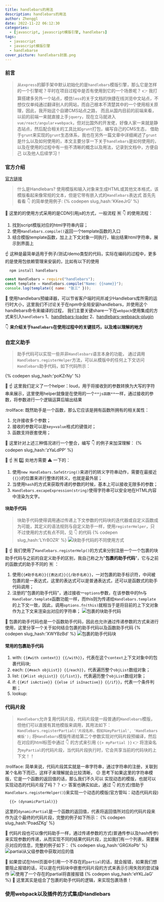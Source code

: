 ```yaml
---
title: handlebars的用法
description: handlebars的用法
author: Zhenggl
date: 2022-11-22 06:12:30
categories:
  - [javascript, javascript模版引擎, handlebars]
tags:
  - javascript
  - javascript模版引擎
  - handlebarse
cover_picture: handlebars封面.png
---
```


### 前言
> 从`express`的脚手架中默认初始化的是`handlebars`模版引擎，那么它是怎样的一个引擎呢？平时在项目过程中是否有使用到它的一个场景呢？
> :point_right: 我打算搭建多另外一个站点，模仿`less`的关于文档的快捷在线浏览中文站点，不想仅仅单纯通过翻译别人的网站，而自己根本不清楚其中的一个使用相关原理，因此，我开始这个自建CMS站点之路，
> 而且从国内目前的前端来看，以前的前端一来就直接上手`jquery`，现在立马就进入`vue/react/angular`+`webpack`，但对比国外的开发佬，好像人家一来就是静态站点，然后配合相关的工具比如`grunt`打包，编写自己的CMS生态，
> 借助于`grunt`来实现的`grunt`生态体系，我也在另外一篇文章中详细阐述了`grunt`是什么以及如何使用的，本文主要分享一下关于`handlebars`是如何使用的，以及在使用的过程中有一些不清晰的概念以及用法，记录到文档中，方便自己
> 以及他人后续学习！

### 官方介绍
[官方链接](https://handlebarsjs.com/zh/)
> 什么是Handlebars?
> 使用模版和输入对象来生成HTML或其他文本格式，该模版看起来像常规的文本，但是它带有嵌入式的`Handlebars`表达式
> 首先先看看 :point_down: 的简单使用例子:
{% codepen slug_hash:'KKeeJrG' %}

:stars: 这里的的使用方式采用的是CDN引用js的方式，一般流程 :u6709: :point_down: 的使用流程：
1. 找到script模版对应的html字符串内容；
2. 使用`Handlebars.compile()`返回一个template函数的入口
3. 结合模版template函数，加上上下文对象一同执行，输出结果html字符串，展示到界面上

:point_up: 这种是最简单适用于例子/测试/demo类型的代码，实际在编码的过程中，更多的是使用包依赖管理来安装的，比如有以下的使用
```shell
  npm install handlebars
```
```javascript
const Handlebars = require("handlebars");
const template = Handlebars.compile("Name: {{name}}");
console.log(template({ name: "张三" }));
```

:stars: 使用handlebars预编译器，可以节省客户端时间并减少Handlebars库所需的运行时大小，这里我们不讨论关于在npm中全局安装handlebars，并使用这个handlebars命令来编译的过程，
我们主要关键share一下在`webpack`使用集成的方式来引入`handlebars`
1、[handlebars-loader](https://github.com/pcardune/handlebars-loader)
2、[handlebars-webpack-plugin](https://github.com/sagold/handlebars-webpack-plugin)

:point_down: **来介绍关于`handlebars`在使用过程中的关键技巧，以及难以理解的地方**

### 自定义助手
> 助手代码可以实现一些并非`Handlesbars`语言本身的功能，
> 通过调用`Handlebars.registerHelper`方法，可以从模版中的任何上下文访问`Handlebars`助手代码，如下代码所示：

{% codepen slug_hash:'poKZrNy' %}

:stars: :point_up: 这里我们定义了一个helper：loud，用于将接收到的参数转换为大写的字符串来展示，这里使用helper就像是在使用的一个`**js函数**`一样，通过接收的参数，将参数进行一个逻辑运算后输出结果

:trollface: 既然助手是一个函数，那么它应该是拥有函数所拥有的相关属性：
1. 允许接收多个参数；
2. 接收的参数可以是`key=value`格式的键值对；
3. 函数支持嵌套使用；

:stars: 这里针对上述三种情况进行一个整合，编写 :point_down: 的例子来加深理解：
{% codepen slug_hash:'zYaLdPP' %}

:stars: :point_up: :u6709: :two: 处地方需要 :warning: 一下的：
1. 使用`new Handlebars.SafeString()`来进行的转义字符串动作，需要在最接近`{{}}`的位置来进行整体的转义，也就是最外层；
2. 当使用`hash`的方式来获取传递的参数的时候，基本上可以接收无限多的参数；
3. `Handlebars.excapeExpression(string)`使得字符串可以安全地在HTML内容中渲染为文字。

#### 块助手代码
> 块助手代码使得调用通过传递上下文参数的代码块的迭代器或自定义函数成为可能，其定义的语法规则与自定义助手一样，使用`registerHelper`，只不过使用的方式有点不同，见 :point_down: 的代码
{% codepen slug_hash:'LYrBOZR' %}
![块助手代码的不同使用方式](块助手代码的不同使用方式.png)

:stars: :point_up: 我们使用了`Handlebars.registerHelp()`的方式来分别注册一个一个包裹的块助手代码与之前的自定义助手的区别，我自己称之为"**包裹的助手代码**"，它与之前的函数式的助手不同的 :u6709: ：
1. 使用`{{#助手名称}}{{表达式}}{{/助手名称}}`，一对包裹的助手标识符，中间被包裹的是一表达式，这里的表达式可以是普通表达式，还可以是函数式的助手代码调用；
2. 注册的"包裹的助手代码"，通过接收一`options`参数，在该参数中的fn与`Handlebar.template`函数功能一样，而this则为传递给`Handlebars.template`的上下文一致，因此，调用`options.fn(this)`就相当于是将目前的上下文对象作为上下文来渲染出对应的字符串；
![包裹的块助手代码](包裹的块助手代码.png)

:stars: 包裹的助手代码也是一个函数助手代码，因此也允许通过传递参数的方式来进行使用，这里分享一个关于如何结合包裹的助手代码以及函数助手代码
{% codepen slug_hash:'XWYBzBd' %}
![包裹的助手代码块](包裹的助手代码块.png)

#### 常用的包裹助手代码
1. with: `{{#with context}} {{/with}}`，代表在这个`context`上下文对象中的包裹代码块;
2. each: `{{#each objList}} {{/each}}`，代表遍历整个`objList`数组对象；
3. list: `{{#list objList}} {{/list}}`，代表遍历整个`objList`数组对象；
4. if: `{{#if isActive}} {{else if isInactive}} {{/if}}`，代表一个条件判断；
5. lookup: 

### 代码片段
> `Handlebars`允许复用代码片段，代码片段是一段普通的`Handlebars`模版，但他们可以直接有其他模版来调用，其用法如下：
> `Handlebars.registerPartial('片段名称，假如叫myPartial', 'Handlebars模版');`
> 将`Handlebars`模版传递给第二个参数实现对代码片段预编译，然后在对应的html标签中通过 :point_down: 的方式来引用
> `{{> myPartial }}`
> :point_right: 将渲染名为`myPartial`的代码片段，当代码片段执行时，它会共享当前的代码块的上下文！！

:trollface: 简单来说，代码片段其实就是一串字符串，通过字符串的注册，关联到某个名称下而已，这样子来理解就会比较清晰， :confused: 思考下如果这里的字符串模版，它是一个函数的返回值的话，那么我们不久可以
实现动态的模版，也就可以实现动态的代码片段了吗？？ :point_right: 答案也确实如此，通过 :point_down: 的方式(借助于`Handlebars.registerHelper()`)来实现一个动态的模版(官方管叫：动态代码片段)
```html
  {{> (dynamicPartial)}}
```
这里的`dynamicPartial`是一个函数的返回值，代表将返回值所对应的代码片段来作为这个最终的代码片段，完整的例子如下所示：
{% codepen slug_hash:'PoadZKg' %}

:stars: 代码片段也可以像代码助手一样，通过传递参数的方式(普通传参以及hash传参)来实现参数的传递，从而实现不同的结果代码片段，比如我们有一个列表，需要展示对应的信息，完整的例子如下：
{% codepen slug_hash:'GRGXoPb' %}
![partial从父级参数中获取对应的值](partial从父级参数中获取对应的值.png)

:stars: 如果尝试在html页面中引用一个不存在的`partial`的话，就会报错，如果我们想要阻止报错的话，可以是在代码块中嵌套代码片段的方式来表示引用失败的尝试操作
![使用了一个存在的partial将直接报错](使用了一个存在的partial将直接报错.png)
{% codepen slug_hash:'eYKLJaG' %}
:stars: 这里其实是组合了包裹的助手代码的逻辑，来实现包裹场景！

### 使用webpack以及插件的方式集成Handlebars
